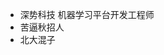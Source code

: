 - 深势科技 机器学习平台开发工程师
- 苦逼秋招人
- 北大混子


<!---
zhangzh-pku/zhangzh-pku is a ✨ special ✨ repository because its `README.md` (this file) appears on your GitHub profile.
You can click the Preview link to take a look at your changes.
--->

